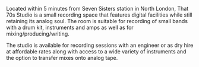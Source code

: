 Located within 5 minutes from Seven Sisters station in North London, That 70s Studio is a small recording space that features digital facilities while still retaining its analog soul. The room is suitable for recording of small bands with a drum kit, instruments and amps as well as for mixing/producing/writing.

The studio is available for recording sessions with an engineer or as dry hire at affordable rates along with access to a wide variety of instruments and the option to transfer mixes onto analog tape.
